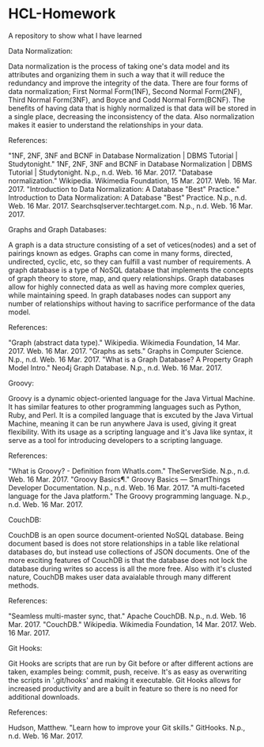# HCL-Homework
A repository to show what I have learned

Data Normalization:

Data normalization is the process of taking one's data model and its attributes and organizing them 
in such a way that it will reduce the redundancy and improve the integrity of the data. There are four
forms of data normalization; First Normal Form(1NF), Second Normal Form(2NF), Third Normal Form(3NF),
and Boyce and Codd Normal Form(BCNF). The benefits of having data that is highly normalized is that 
data will be stored in a single place, decreasing the inconsistency of the data. Also normalization 
makes it easier to understand the relationships in your data.

References:

"1NF, 2NF, 3NF and BCNF in Database Normalization | DBMS Tutorial | Studytonight." 1NF, 2NF, 3NF and BCNF in Database Normalization | DBMS Tutorial | Studytonight. N.p., n.d. Web. 16 Mar. 2017.
"Database normalization." Wikipedia. Wikimedia Foundation, 15 Mar. 2017. Web. 16 Mar. 2017.
"Introduction to Data Normalization: A Database "Best" Practice." Introduction to Data Normalization: A Database "Best" Practice. N.p., n.d. Web. 16 Mar. 2017.
Searchsqlserver.techtarget.com. N.p., n.d. Web. 16 Mar. 2017.


Graphs and Graph Databases:

A graph is a data structure consisting of a set of vetices(nodes) and a set of pairings known as edges.
Graphs can come in many forms, directed, undirected, cyclic, etc, so they can fulfill a vast number
of requirements. A graph database is a type of NoSQL database that implements the concepts of graph
theory to store, map, and query relationships. Graph databases allow for highly connected data as 
well as having more complex queries, while maintaining speed. In graph databases nodes can support
any number of relationships without having to sacrifice performance of the data model.

References:

"Graph (abstract data type)." Wikipedia. Wikimedia Foundation, 14 Mar. 2017. Web. 16 Mar. 2017.
"Graphs as sets." Graphs in Computer Science. N.p., n.d. Web. 16 Mar. 2017. 
"What is a Graph Database? A Property Graph Model Intro." Neo4j Graph Database. N.p., n.d. Web. 16 Mar. 2017.

Groovy:

Groovy is a dynamic object-oriented language for the Java Virtual Machine. It has similar features 
to other programming languages such as Python, Ruby, and Perl. It is a compiled language that is 
excuted by the Java Virtual Machine, meaning it can be run anywhere Java is used, giving it great
flexibility. With its usage as a scripting language and it's Java like syntax, it serve as a tool
for introducing developers to a scripting language.

References:

"What is Groovy? - Definition from WhatIs.com." TheServerSide. N.p., n.d. Web. 16 Mar. 2017.
"Groovy Basics¶." Groovy Basics — SmartThings Developer Documentation. N.p., n.d. Web. 16 Mar. 2017.
"A multi-faceted language for the Java platform." The Groovy programming language. N.p., n.d. Web. 16 Mar. 2017.

CouchDB:

CouchDB is an open source document-oriented NoSQL database. Being document based is does not store
relationships in a table like relational databases do, but instead use collections of JSON documents.
One of the more exciting features of CouchDB is that the database does not lock the database during writes
so access is all the more free. Also with it's clusted nature, CouchDB makes user data avaialable
through many different methods.

References:

"Seamless multi-master sync, that." Apache CouchDB. N.p., n.d. Web. 16 Mar. 2017.
"CouchDB." Wikipedia. Wikimedia Foundation, 14 Mar. 2017. Web. 16 Mar. 2017.

Git Hooks:

Git Hooks are scripts that are run by Git before or after different actions are taken, examples being:
commit, push, receive. It's as easy as overwriting the scripts in '.git/hooks' and making it executable.
Git Hooks allows for increased productivity and are a built in feature so there is no need for additional
downloads.

References:

Hudson, Matthew. "Learn how to improve your Git skills." GitHooks. N.p., n.d. Web. 16 Mar. 2017.